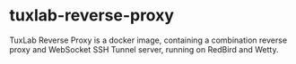 # tuxlab-reverse-proxy
TuxLab Reverse Proxy is a docker image, containing a combination reverse proxy and WebSocket SSH Tunnel server, running on RedBird and Wetty.
